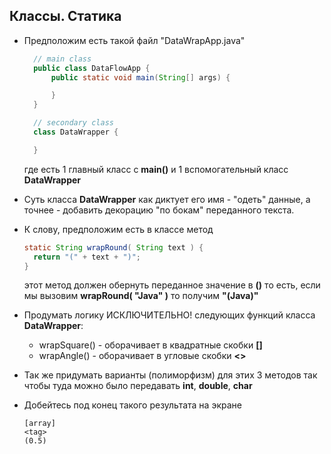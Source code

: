 ## Классы. Статика

* Предположим есть такой файл "DataWrapApp.java"
  ```java
    // main class
    public class DataFlowApp {
        public static void main(String[] args) {

        }
    }

    // secondary class
    class DataWrapper {

    }

  ```
  где есть 1 главный класс с **main()** и 1 вспомогательный класс **DataWrapper**

* Суть класса  **DataWrapper** как диктует его имя - "одеть" данные, а точнее - добавить декорацию "по бокам" переданного текста. 
* К слову, предположим есть в классе метод
  ```java
  static String wrapRound( String text ) {
    return "(" + text + ")";
  }
  ```
  этот метод должен обернуть переданное значение в **()** то есть, если мы вызовим **wrapRound( "Java" )** то получим **"(Java)"** 
* Продумать логику ИСКЛЮЧИТЕЛЬНО! следующих функций класса **DataWrapper**:
  -  wrapSquare() - оборачивает в квадратные скобки **[]**
  -  wrapAngle() - оборачивает в угловые скобки **<>**
* Так же придумать варианты (полиморфизм) для этих 3 методов так чтобы туда можно было передавать **int**, **double**, **char**

* Добейтесь под конец такого результата на экране
  ```
  [array]
  <tag>
  (0.5)
  ``` 